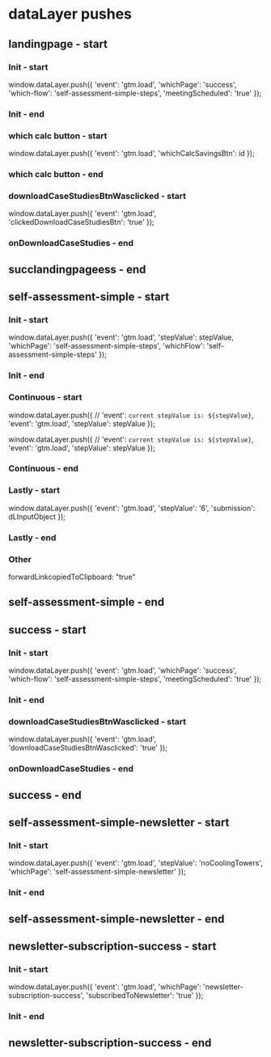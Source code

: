 # dataLayer pushes


## landingpage - start

### Init - start
window.dataLayer.push({
  'event': 'gtm.load',
  'whichPage': 'success',
  'which-flow': 'self-assessment-simple-steps',
  'meetingScheduled': 'true'
});
### Init - end

### which calc button - start
window.dataLayer.push({
  'event': 'gtm.load',
  'whichCalcSavingsBtn': id
});
### which calc button - end

### downloadCaseStudiesBtnWasclicked - start
window.dataLayer.push({
  'event': 'gtm.load',
  'clickedDownloadCaseStudiesBtn': 'true'
});
### onDownloadCaseStudies - end

## succlandingpageess - end





## self-assessment-simple - start

### Init - start
window.dataLayer.push({
  'event': 'gtm.load',
  'stepValue': stepValue,
  'whichPage': 'self-assessment-simple-steps',
  'whichFlow': 'self-assessment-simple-steps'
});
### Init - end


### Continuous - start
<!-- Move forward -->
window.dataLayer.push({
  // 'event': `current stepValue is: ${stepValue}`,
  'event': 'gtm.load',
  'stepValue': stepValue
});

<!-- Move backward -->
window.dataLayer.push({
  // 'event': `current stepValue is: ${stepValue}`,
  'event': 'gtm.load',
  'stepValue': stepValue
});
### Continuous - end


### Lastly - start 
<!-- if stepValue === 5 and if progress button is clicked -->
window.dataLayer.push({
  'event': 'gtm.load',
  'stepValue': '6',
  'submission': dLInputObject
});
### Lastly - end 

### Other
forwardLinkcopiedToClipboard: "true"

## self-assessment-simple - end




## success - start

### Init - start
window.dataLayer.push({
  'event': 'gtm.load',
  'whichPage': 'success',
  'which-flow': 'self-assessment-simple-steps',
  'meetingScheduled': 'true'
});
### Init - end

### downloadCaseStudiesBtnWasclicked - start
window.dataLayer.push({
  'event': 'gtm.load',
  'downloadCaseStudiesBtnWasclicked': 'true'
});
### onDownloadCaseStudies - end

## success - end









## self-assessment-simple-newsletter - start

### Init - start
window.dataLayer.push({
  'event': 'gtm.load',
  'stepValue': 'noCoolingTowers',
  'whichPage': 'self-assessment-simple-newsletter'
});
### Init - end

## self-assessment-simple-newsletter - end




## newsletter-subscription-success - start

### Init - start
window.dataLayer.push({
  'event': 'gtm.load',
  'whichPage': 'newsletter-subscription-success',
  'subscribedToNewsletter': 'true'
});
### Init - end

## newsletter-subscription-success - end




